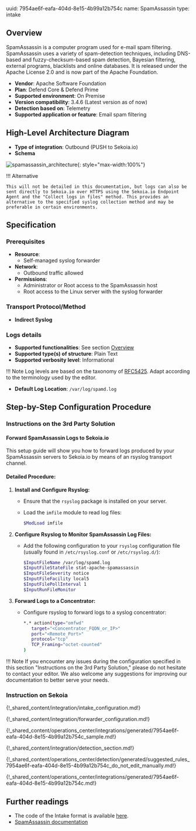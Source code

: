 uuid: 7954ae6f-eafa-404d-8e15-4b99a12b754c
name: SpamAssassin
type: intake

## Overview

SpamAssassin is a computer program used for e-mail spam filtering. SpamAssassin uses a variety of spam-detection techniques, including DNS-based and fuzzy-checksum-based spam detection, Bayesian filtering, external programs, blacklists and online databases. It is released under the Apache License 2.0 and is now part of the Apache Foundation.

- **Vendor**: Apache Software Foundation
- **Plan**: Defend Core & Defend Prime
- **Supported environment**: On Premise
- **Version compatibility**: 3.4.6 (Latest version as of now)
- **Detection based on**: Telemetry
- **Supported application or feature**: Email spam filtering

## High-Level Architecture Diagram

- **Type of integration**: Outbound (PUSH to Sekoia.io)
- **Schema**

![spamassassin_architecture](/assets/integration/apache_spam_assassin_architecture.png){: style="max-width:100%"}

!!! Alternative

    This will not be detailed in this documentation, but logs can also be sent directly to Sekoia.io over HTTPS using the Sekoia.io Endpoint Agent and the "Collect logs in files" method. This provides an alternative to the specified syslog collection method and may be preferable in certain environments.

## Specification

### Prerequisites


- **Resource**:
    - Self-managed syslog forwarder
- **Network**:
    - Outbound traffic allowed
- **Permissions**:
    - Administrator or Root access to the SpamAssassin host
    - Root access to the Linux server with the syslog forwarder

### Transport Protocol/Method

- **Indirect Syslog**

### Logs details

- **Supported functionalities**: See section [Overview](#overview)
- **Supported type(s) of structure**: Plain Text
- **Supported verbosity level**: Informational

!!! Note
    Log levels are based on the taxonomy of [RFC5425](https://datatracker.ietf.org/doc/html/rfc5424). Adapt according to the terminology used by the editor.

- **Default Log Location**: `/var/log/spamd.log`

## Step-by-Step Configuration Procedure

### Instructions on the 3rd Party Solution

#### Forward SpamAssassin Logs to Sekoia.io

This setup guide will show you how to forward logs produced by your SpamAssassin servers to Sekoia.io by means of an rsyslog transport channel.

#### Detailed Procedure:

1. **Install and Configure Rsyslog:**
   - Ensure that the `rsyslog` package is installed on your server.
   - Load the `imfile` module to read log files:

     ```bash
     $ModLoad imfile
     ```

2. **Configure Rsyslog to Monitor SpamAssassin Log Files:**
   - Add the following configuration to your `rsyslog` configuration file (usually found in `/etc/rsyslog.conf` or `/etc/rsyslog.d/`):

     ```bash
     $InputFileName /var/log/spamd.log
     $InputFileStateFile stat-apache-spamassassin
     $InputFileSeverity notice
     $InputFileFacility local5
     $InputFilePollInterval 1
     $InputRunFileMonitor
     ```

3. **Forward Logs to a Concentrator:**
   - Configure rsyslog to forward logs to a syslog concentrator:

     ```bash
     *.* action(type="omfwd"
        target="<Concentrator_FQDN_or_IP>"
        port="<Remote_Port>"
        protocol="tcp"
        TCP_Framing="octet-counted"
     )
     ```

!!! Note
    If you encounter any issues during the configuration specified in this section "Instructions on the 3rd Party Solution," please do not hesitate to contact your editor. We also welcome any suggestions for improving our documentation to better serve your needs.

### Instruction on Sekoia

{!_shared_content/integration/intake_configuration.md!}

{!_shared_content/integration/forwarder_configuration.md!}

{!_shared_content/operations_center/integrations/generated/7954ae6f-eafa-404d-8e15-4b99a12b754c_sample.md!}

{!_shared_content/integration/detection_section.md!}

{!_shared_content/operations_center/detection/generated/suggested_rules_7954ae6f-eafa-404d-8e15-4b99a12b754c_do_not_edit_manually.md!}

{!_shared_content/operations_center/integrations/generated/7954ae6f-eafa-404d-8e15-4b99a12b754c.md!}

## Further readings

- The code of the Intake format is available [here](https://github.com/SEKOIA-IO/intake-formats/tree/main/SpamAssassin).
- [SpamAssassin documentation](https://spamassassin.apache.org/)
